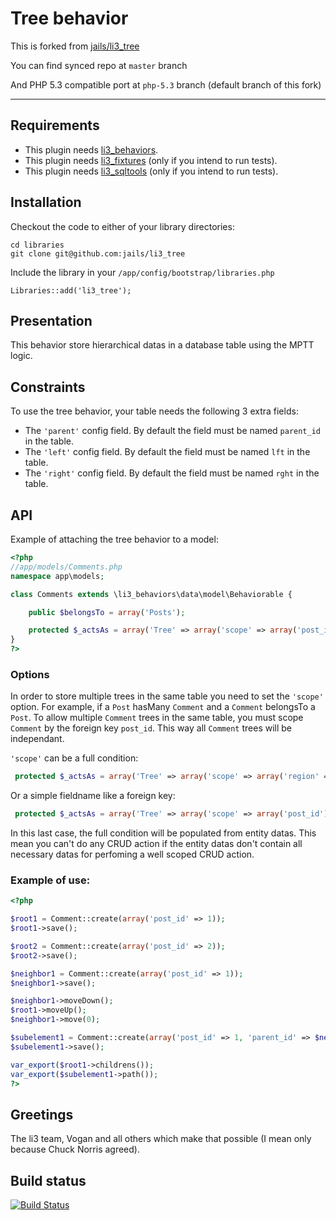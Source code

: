 # Tree behavior

This is forked from [jails/li3_tree](https://github.com/jails/li3_tree)

You can find synced repo at `master` branch

And PHP 5.3 compatible port at `php-5.3` branch (default branch of this fork)

---

## Requirements

- This plugin needs [li3_behaviors](https://github.com/jails/li3_behaviors).
- This plugin needs [li3_fixtures](https://github.com/UnionOfRAD/li3_fixtures) (only if you intend to run tests).
- This plugin needs [li3_sqltools](https://github.com/UnionOfRAD/li3_sqltools) (only if you intend to run tests).

## Installation

Checkout the code to either of your library directories:

```
cd libraries
git clone git@github.com:jails/li3_tree
```

Include the library in your `/app/config/bootstrap/libraries.php`

```
Libraries::add('li3_tree');
```

## Presentation

This behavior store hierarchical datas in a database table using the MPTT logic.

## Constraints

To use the tree behavior, your table needs the following 3 extra fields:

- The `'parent'` config field. By default the field must be named `parent_id` in the table.
- The `'left'` config field. By default the field must be named `lft` in the table.
- The `'right'` config field. By default the field must be named `rght` in the table.

## API

Example of attaching the tree behavior to a model:

```php
<?php
//app/models/Comments.php
namespace app\models;

class Comments extends \li3_behaviors\data\model\Behaviorable {

	public $belongsTo = array('Posts');

    protected $_actsAs = array('Tree' => array('scope' => array('post_id')));
}
?>
```

### Options

In order to store multiple trees in the same table you need to set the `'scope'` option. For example, if a `Post` hasMany `Comment` and a `Comment` belongsTo a `Post`. To allow multiple `Comment` trees in the same table, you must scope `Comment` by the foreign key `post_id`. This way all `Comment` trees will be independant.

`'scope'` can be a full condition:

```php
 protected $_actsAs = array('Tree' => array('scope' => array('region' => 'head')));
```

Or a simple fieldname like a foreign key:

```php
 protected $_actsAs = array('Tree' => array('scope' => array('post_id')));
```

In this last case, the full condition will be populated from entity datas. This mean you can't do any CRUD action if the entity datas don't contain all necessary datas for perfoming a well scoped CRUD action.

### Example of use:
```php
<?php

$root1 = Comment::create(array('post_id' => 1));
$root1->save();

$root2 = Comment::create(array('post_id' => 2));
$root2->save();

$neighbor1 = Comment::create(array('post_id' => 1));
$neighbor1->save();

$neighbor1->moveDown();
$root1->moveUp();
$neighbor1->move(0);

$subelement1 = Comment::create(array('post_id' => 1, 'parent_id' => $neighbor1->id));
$subelement1->save();

var_export($root1->childrens());
var_export($subelement1->path());
?>
```

## Greetings

The li3 team, Vogan and all others which make that possible (I mean only because Chuck Norris agreed).

## Build status
[![Build Status](https://secure.travis-ci.org/jails/li3_tree.png?branch=master)](http://travis-ci.org/jails/li3_tree)


